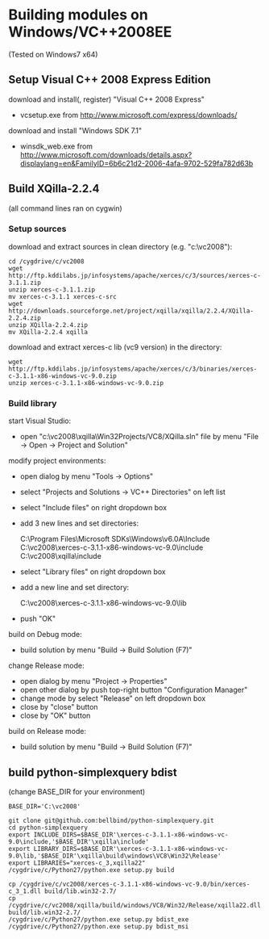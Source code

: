 # Building modules on Windows/VC++2008EE

(Tested on Windows7 x64)

## Setup Visual C++ 2008 Express Edition

download and install(, register) "Visual C++ 2008 Express"
- vcsetup.exe from http://www.microsoft.com/express/downloads/

download and install "Windows SDK 7.1"
- winsdk_web.exe from http://www.microsoft.com/downloads/details.aspx?displaylang=en&FamilyID=6b6c21d2-2006-4afa-9702-529fa782d63b

## Build XQilla-2.2.4

(all command lines ran on cygwin)

### Setup sources

download and extract sources in clean directory (e.g. "c:\vc2008"):

    cd /cygdrive/c/vc2008
    wget http://ftp.kddilabs.jp/infosystems/apache/xerces/c/3/sources/xerces-c-3.1.1.zip
    unzip xerces-c-3.1.1.zip
    mv xerces-c-3.1.1 xerces-c-src
    wget http://downloads.sourceforge.net/project/xqilla/xqilla/2.2.4/XQilla-2.2.4.zip
    unzip XQilla-2.2.4.zip
    mv XQilla-2.2.4 xqilla

download and extract xerces-c lib (vc9 version) in the directory:

    wget http://ftp.kddilabs.jp/infosystems/apache/xerces/c/3/binaries/xerces-c-3.1.1-x86-windows-vc-9.0.zip
    unzip xerces-c-3.1.1-x86-windows-vc-9.0.zip

### Build library

start Visual Studio:

- open "c:\vc2008\xqilla\Win32Projects/VC8/XQilla.sln" file by menu "File -> Open -> Project and Solution"

modify project environments:

- open dialog by menu "Tools -> Options"
- select "Projects and Solutions -> VC++ Directories" on left list
- select "Include files" on right dropdown box
- add 3 new lines and set directories:

    C:\Program Files\Microsoft SDKs\Windows\v6.0A\Include
    C:\vc2008\xerces-c-3.1.1-x86-windows-vc-9.0\include
    C:\vc2008\xqilla\include

- select "Library files" on right dropdown box
- add a new line and set directory:

    C:\vc2008\xerces-c-3.1.1-x86-windows-vc-9.0\lib

- push "OK"

build on Debug mode:

- build solution by menu "Build -> Build Solution (F7)"

change Release mode:

- open dialog by menu "Project -> Properties"
- open other dialog by push top-right button "Configuration Manager"
- change mode by select "Release" on left dropdown box 
- close by "close" button
- close by "OK" button

build on Release mode:

- build solution by menu "Build -> Build Solution (F7)"

## build python-simplexquery bdist

(change BASE_DIR for your environment)

    BASE_DIR='C:\vc2008'
    
    git clone git@github.com:bellbind/python-simplexquery.git
    cd python-simplexquery
    export INCLUDE_DIRS=$BASE_DIR'\xerces-c-3.1.1-x86-windows-vc-9.0\include,'$BASE_DIR'\xqilla\include'
    export LIBRARY_DIRS=$BASE_DIR'\xerces-c-3.1.1-x86-windows-vc-9.0\lib,'$BASE_DIR'\xqilla\build\windows\VC8\Win32\Release'
    export LIBRARIES="xerces-c_3,xqilla22"
    /cygdrive/c/Python27/python.exe setup.py build
    
    cp /cygdrive/c/vc2008/xerces-c-3.1.1-x86-windows-vc-9.0/bin/xerces-c_3_1.dll build/lib.win32-2.7/
    cp /cygdrive/c/vc2008/xqilla/build/windows/VC8/Win32/Release/xqilla22.dll build/lib.win32-2.7/
    /cygdrive/c/Python27/python.exe setup.py bdist_exe
    /cygdrive/c/Python27/python.exe setup.py bdist_msi
